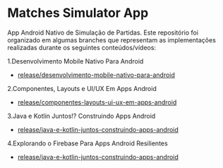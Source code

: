 # Matches Simulator App
App Android Nativo de Simulação de Partidas. Este repositório foi organizado em algumas branches que representam as implementações realizadas durante os seguintes conteúdos/vídeos:

1.Desenvolvimento Mobile Nativo Para Android
  - [release/desenvolvimento-mobile-nativo-para-android](https://github.com/LeticiaBarbosa-dev/matches-simulator-app/tree/release/desenvolvimento-mobile-nativo-para-android)
  
2.Componentes, Layouts e UI/UX Em Apps Android
  - [release/componentes-layouts-ui-ux-em-apps-android](https://github.com/LeticiaBarbosa-dev/matches-simulator-app/tree/release/componentes-layouts-ui-ux-em-apps-android)
  
3.Java e Kotlin Juntos!? Construindo Apps Android
  - [release/java-e-kotlin-juntos-construindo-apps-android](https://github.com/LeticiaBarbosa-dev/matches-simulator-app/tree/release/java-e-kotlin-juntos-construindo-apps-android)
  
4.Explorando o Firebase Para Apps Android Resilientes
  - [release/java-e-kotlin-juntos-construindo-apps-android](https://github.com/LeticiaBarbosa-dev/matches-simulator-app/tree/release/explorando-o-firebase-para-apps-android-resilientes)


